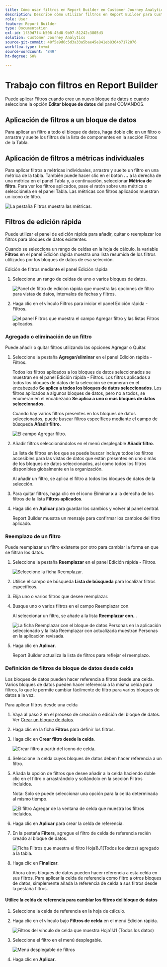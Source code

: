 ```yaml
---
title: Cómo usar filtros en Report Builder en Customer Journey Analytics
description: Describe cómo utilizar filtros en Report Builder para Customer Journey Analytics
role: User
feature: Report Builder
type: Documentation
exl-id: 1f39d7f4-b508-45d8-9b97-81242c3805d3
solution: Customer Journey Analytics
source-git-commit: 48f5e9d6c5d3a33a5bae45e841eb8364b7172876
workflow-type: tm+mt
source-wordcount: '849'
ht-degree: 60%

---
```


# Trabajo con filtros en Report Builder

Puede aplicar Filtros cuando cree un nuevo bloque de datos o cuando seleccione la opción **Editar bloque de datos** del panel COMANDOS.

## Aplicación de filtros a un bloque de datos

Para aplicar un filtro a todo el bloque de datos, haga doble clic en un filtro o arrastre y suelte los filtros de la lista de componentes en la sección Filtros de la Tabla.

## Aplicación de filtros a métricas individuales

Para aplicar filtros a métricas individuales, arrastre y suelte un filtro en una métrica de la tabla. También puede hacer clic en el botón **...** a la derecha de una métrica en el panel Tabla y, a continuación, seleccionar **Métrica de filtro**. Para ver los filtros aplicados, pase el ratón sobre una métrica o selecciónela en el panel Tabla. Las métricas con filtros aplicados muestran un icono de filtro.

![La pestaña Filtros muestra las métricas.](./assets/filter_by.png)

## Filtros de edición rápida

Puede utilizar el panel de edición rápida para añadir, quitar o reemplazar los filtros para bloques de datos existentes.

Cuando se selecciona un rango de celdas en la hoja de cálculo, la variable **Filtros** en el panel Edición rápida muestra una lista resumida de los filtros utilizados por los bloques de datos de esa selección.

Edición de filtros mediante el panel Edición rápida

1. Seleccione un rango de celdas de uno o varios bloques de datos.

   ![Panel de filtro de edición rápida que muestra las opciones de filtro para vistas de datos, intervalos de fechas y filtros.](./assets/select_multiple_dbs.png)

1. Haga clic en el vínculo Filtros para iniciar el panel Edición rápida - Filtros.

   ![el panel Filtros que muestra el campo Agregar filtro y las listas Filtros aplicados.](./assets/quick_edit_filters.png)

### Agregado o eliminación de un filtro

Puede añadir o quitar filtros utilizando las opciones Agregar o Quitar.

1. Seleccione la pestaña **Agregar/eliminar** en el panel Edición rápida - Filtros.

   Todos los filtros aplicados a los bloques de datos seleccionados se muestran en el panel Edición rápida - Filtros. Los filtros aplicados a todos los bloques de datos de la selección se enumeran en el encabezado **Se aplica a todos los bloques de datos seleccionados**. Los filtros aplicados a algunos bloques de datos, pero no a todos, se enumeran en el encabezado **Se aplica a uno o más bloques de datos seleccionados**.

   Cuando hay varios filtros presentes en los bloques de datos seleccionados, puede buscar filtros específicos mediante el campo de búsqueda **Añadir filtro**.

   ![El campo Agregar filtro.](./assets/add_filter.png)

1. Añadir filtros seleccionándolos en el menú desplegable **Añadir filtro**.

   La lista de filtros en los que se puede buscar incluye todos los filtros accesibles para las vistas de datos que están presentes en uno o más de los bloques de datos seleccionados, así como todos los filtros disponibles globalmente en la organización.

   Al añadir un filtro, se aplica el filtro a todos los bloques de datos de la selección.

1. Para quitar filtros, haga clic en el icono Eliminar **x** a la derecha de los filtros de la lista **Filtros aplicados**.

1. Haga clic en **Aplicar** para guardar los cambios y volver al panel central.

   Report Builder muestra un mensaje para confirmar los cambios del filtro aplicado.

### Reemplazo de un filtro

Puede reemplazar un filtro existente por otro para cambiar la forma en que se filtran los datos.

1. Seleccione la pestaña **Reemplazar** en el panel Edición rápida - Filtros.

   ![Seleccione la ficha Reemplazar.](./assets/replace_filter.png)

1. Utilice el campo de búsqueda **Lista de búsqueda** para localizar filtros específicos.

1. Elija uno o varios filtros que desee reemplazar.

1. Busque uno o varios filtros en el campo Reemplazar con.

   Al seleccionar un filtro, se añade a la lista **Reemplazar con**...

   ![La ficha Reemplazar con el bloque de datos Personas en la aplicación seleccionado y la lista Reemplazar con actualizada muestran Personas en la aplicación revisada.](./assets/replace_screen_new.png)

1. Haga clic en **Aplicar**.

   Report Builder actualiza la lista de filtros para reflejar el reemplazo.

### Definición de filtros de bloque de datos desde celda

Los bloques de datos pueden hacer referencia a filtros desde una celda. Varios bloques de datos pueden hacer referencia a la misma celda para filtros, lo que le permite cambiar fácilmente de filtro para varios bloques de datos a la vez.

Para aplicar filtros desde una celda

1. Vaya al paso 2 en el proceso de creación o edición del bloque de datos. Ver [Crear un bloque de datos](./create-a-data-block.md).
1. Haga clic en la ficha **Filtros** para definir los filtros.
1. Haga clic en **Crear filtro desde la celda**.

   ![Crear filtro a partir del icono de celda.](./assets/create-filter-from-cell.png)

1. Seleccione la celda cuyos bloques de datos deben hacer referencia a un filtro.

1. Añada la opción de filtros que desee añadir a la celda haciendo doble clic en el filtro o arrastrándolo y soltándolo en la sección Filtros incluidos.

   Nota: Solo se puede seleccionar una opción para la celda determinada al mismo tiempo.

   ![El filtro Agregar de la ventana de celda que muestra los filtros incluidos.](./assets/select-filters.png)

1. Haga clic en **Aplicar** para crear la celda de referencia.

1. En la pestaña **Filters**, agregue el filtro de celda de referencia recién creado al bloque de datos.

   ![Ficha Filtros que muestra el filtro Hoja1!J1(Todos los datos) agregado a la tabla.](./assets/reference-cell-filter.png)

1. Haga clic en **Finalizar**.

   Ahora otros bloques de datos pueden hacer referencia a esta celda en sus filtros. Para aplicar la celda de referencia como filtro a otros bloques de datos, simplemente añada la referencia de celda a sus filtros desde la pestaña filtros.

#### Utilice la celda de referencia para cambiar los filtros del bloque de datos

1. Seleccione la celda de referencia en la hoja de cálculo.

1. Haga clic en el vínculo bajo **Filtros de celda** en el menú Edición rápida.

   ![Filtros del vínculo de celda que muestra Hoja1!J1 (Todos los datos)](./assets/filters-from-cell-link.png)

1. Seleccione el filtro en el menú desplegable.

   ![Menú desplegable de filtros](./assets/filter-drop-down.png)

1. Haga clic en **Aplicar**.
